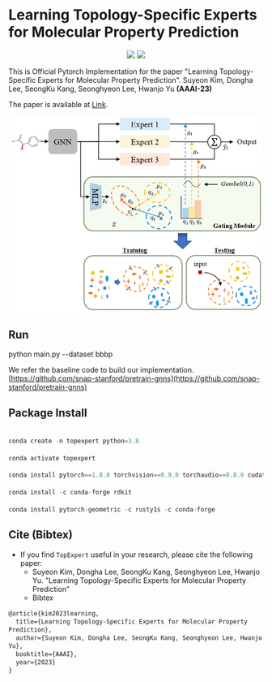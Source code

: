 # Learning Topology-Specific Experts for Molecular Property Prediction

<p align="center">   
    <a href="https://pytorch.org/" alt="PyTorch">
      <img src="https://img.shields.io/badge/PyTorch-%23EE4C2C.svg?e&logo=PyTorch&logoColor=white" /></a>
    <a href="https://aaai.org/Conferences/AAAI-23/" alt="Conference">
        <img src="https://img.shields.io/badge/AAAI'23-brightgreen" /></a>
</p>


This is Official Pytorch Implementation for the paper "Learning Topology-Specific Experts for Molecular Property Prediction". Suyeon Kim, Dongha Lee, SeongKu Kang, Seonghyeon Lee, Hwanjo Yu **(AAAI-23)**

The paper is available at [Link](https://arxiv.org/abs/2302.13693).

<p align="center">
  <img src="https://github.com/kimsu55/ToxExpert/blob/main/img/fig3_main_arch.jpg" width="500" title="The overall framework of TopExpert">
</p>

## Run  
python main.py --dataset bbbp

We refer the baseline code to build our implementation.
[https://github.com/snap-stanford/pretrain-gnns](https://github.com/snap-stanford/pretrain-gnns)

## Package Install

``` python  

conda create -n topexpert python=3.8

conda activate topexpert

conda install pytorch==1.8.0 torchvision==0.9.0 torchaudio==0.8.0 cudatoolkit=11.1 -c pytorch -c conda-forge

conda install -c conda-forge rdkit

conda install pytorch-geometric -c rusty1s -c conda-forge

```  

## Cite (Bibtex)
- If you find ``TopExpert`` useful in your research, please cite the following paper:
  - Suyeon Kim, Dongha Lee, SeongKu Kang, Seonghyeon Lee, Hwanjo Yu. "Learning Topology-Specific Experts for Molecular Property Prediction"
  - Bibtex
```
@article{kim2023learning,
  title={Learning Topology-Specific Experts for Molecular Property Prediction},
  author={Suyeon Kim, Dongha Lee, SeongKu Kang, Seonghyeon Lee, Hwanjo Yu},
  booktitle={AAAI},
  year={2023}
}
```




